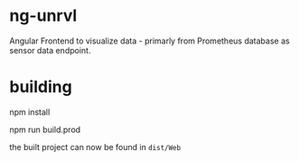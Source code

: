 # ng-unrvl

Angular Frontend to visualize data - primarly from Prometheus database as sensor data endpoint.

# building

  npm install

  npm run build.prod

the built project can now be found in `dist/Web`
